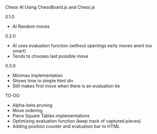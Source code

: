 Chess AI 
Using ChessBoard.js and Chess.js

0.1.0
- AI Random moves

0.2.0
- AI uses evaluation function (without openings early moves arent too smart)
- Tends to chooses last possible move

0.3.0
- Minimax implementation
- Shows time in simple html div 
- Still makes first move when there is an evaluation tie 

TO-DO
- Alpha-beta pruning
- Move ordering
- Piece Square Tables implementations
- Optimizing evaluation function (keep track of captured pieces)
- Adding position counter and evaluation bar to HTML
